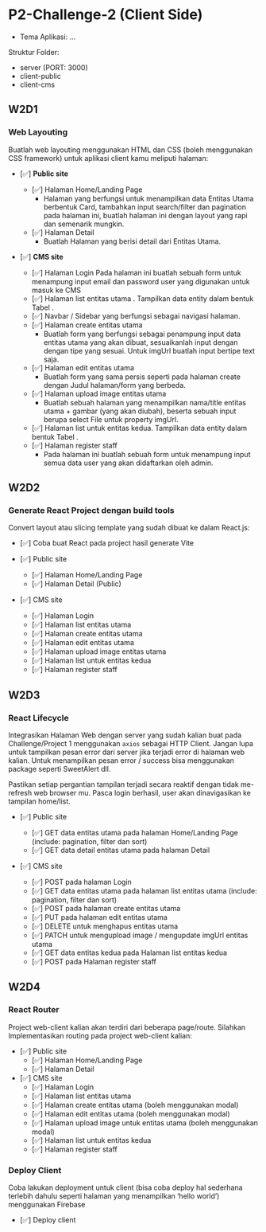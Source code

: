 # P2-Challenge-2 (Client Side)

- Tema Aplikasi: ...

Struktur Folder:

- server (PORT: 3000)
- client-public
- client-cms

## W2D1

### Web Layouting

Buatlah web layouting menggunakan HTML dan CSS (boleh menggunakan CSS framework) untuk aplikasi client kamu meliputi halaman:

- [✅] **Public site**
  - [✅] Halaman Home/Landing Page
    - Halaman yang berfungsi untuk menampilkan data Entitas Utama berbentuk Card, tambahkan input search/filter dan pagination pada halaman ini, buatlah halaman ini dengan layout yang rapi dan semenarik mungkin.
  - [✅] Halaman Detail
    - Buatlah Halaman yang berisi detail dari Entitas Utama.

- [✅] **CMS site**
  - [✅] Halaman Login
    Pada halaman ini buatlah sebuah form untuk menampung input email dan password user yang digunakan untuk masuk ke CMS
  - [✅] Halaman list entitas utama . Tampilkan data entity dalam bentuk Tabel .
  - [✅] Navbar / Sidebar yang berfungsi sebagai navigasi halaman.
  - [✅] Halaman create entitas utama
    - Buatlah form yang berfungsi sebagai penampung input data entitas utama yang akan dibuat, sesuaikanlah input dengan dengan tipe yang sesuai. Untuk imgUrl buatlah input bertipe text saja.
  - [✅] Halaman edit entitas utama
    - Buatlah form yang sama persis seperti pada halaman create dengan Judul halaman/form yang berbeda.
  - [✅] Halaman upload image entitas utama
    - Buatlah sebuah halaman yang menampilkan nama/title entitas utama + gambar (yang akan diubah), beserta sebuah input berupa select File untuk property imgUrl.
  - [✅] Halaman list untuk entitas kedua. Tampilkan data entity dalam bentuk Tabel .
  - [✅] Halaman register staff
    - Pada halaman ini buatlah sebuah form untuk menampung input semua data user yang akan didaftarkan oleh admin.

## W2D2

### Generate React Project dengan build tools

Convert layout atau slicing template yang sudah dibuat ke dalam React.js:

- [✅] Coba buat React pada project hasil generate Vite
- [✅] Public site
  - [✅] Halaman Home/Landing Page
  - [✅] Halaman Detail (Public)

- [✅] CMS site
  - [✅] Halaman Login
  - [✅] Halaman list entitas utama
  - [✅] Halaman create entitas utama
  - [✅] Halaman edit entitas utama
  - [✅] Halaman upload image entitas utama
  - [✅] Halaman list untuk entitas kedua
  - [✅] Halaman register staff

## W2D3

### React Lifecycle

Integrasikan Halaman Web dengan server yang sudah kalian buat pada Challenge/Project 1 menggunakan `axios` sebagai HTTP Client. Jangan lupa untuk tampilkan pesan error dari server jika terjadi error di halaman web kalian. Untuk menampilkan pesan error / success bisa menggunakan package seperti SweetAlert dll.

Pastikan setiap pergantian tampilan terjadi secara reaktif dengan tidak me-refresh web browser mu. Pasca login berhasil, user akan dinavigasikan ke tampilan home/list.

- [✅] Public site
  - [✅] GET data entitas utama pada halaman Home/Landing Page (include: pagination, filter dan sort)
  - [✅] GET data detail entitas utama pada halaman Detail

- [✅] CMS site
  - [✅] POST pada halaman Login
  - [✅] GET data entitas utama pada halaman list entitas utama (include: pagination, filter dan sort)
  - [✅] POST pada halaman create entitas utama
  - [✅] PUT pada halaman edit entitas utama
  - [✅] DELETE untuk menghapus entitas utama
  - [✅] PATCH untuk mengupload image / mengupdate imgUrl entitas utama
  - [✅] GET data entitas kedua pada Halaman list entitas kedua
  - [✅] POST pada Halaman register staff

## W2D4

### React Router

Project web-client kalian akan terdiri dari beberapa page/route. Silahkan Implementasikan routing pada project web-client kalian:

- [✅] Public site
  - [✅] Halaman Home/Landing Page
  - [✅] Halaman Detail
- [✅] CMS site
  - [✅] Halaman Login
  - [✅] Halaman list entitas utama
  - [✅] Halaman create entitas utama (boleh menggunakan modal)
  - [✅] Halaman edit entitas utama (boleh menggunakan modal)
  - [✅] Halaman upload image untuk entitas utama (boleh menggunakan modal)
  - [✅] Halaman list untuk entitas kedua
  - [✅] Halaman register staff

### Deploy Client

Coba lakukan deployment untuk client (bisa coba deploy hal sederhana terlebih dahulu seperti halaman yang menampilkan ‘hello world’) menggunakan Firebase

- [✅] Deploy client
